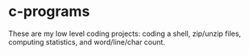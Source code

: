 # c-programs
These are my low level coding projects: coding a shell, zip/unzip files, computing statistics, and word/line/char count.
